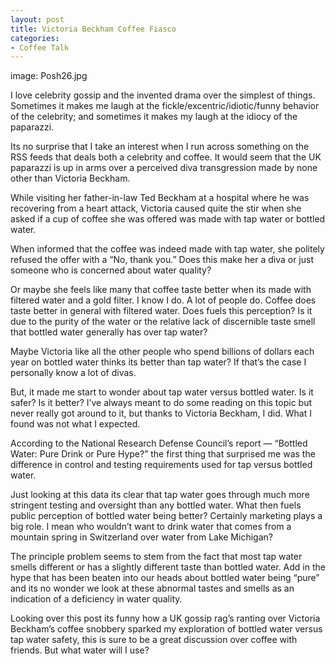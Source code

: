 ```yaml
---
layout: post
title: Victoria Beckham Coffee Fiasco
categories:
- Coffee Talk
---
```

image: Posh26.jpg

I love celebrity gossip and the invented drama over the simplest of things. Sometimes it makes me laugh at the fickle/excentric/idiotic/funny behavior of the celebrity; and sometimes it makes my laugh at the idiocy of the paparazzi.

Its no surprise that I take an interest when I run across something on the RSS feeds that deals both a celebrity and coffee. It would seem that the UK paparazzi is up in arms over a perceived diva transgression made by none other than Victoria Beckham.

While visiting her father-in-law Ted Beckham at a hospital where he was recovering from a heart attack, Victoria caused quite the stir when she asked if a cup of coffee she was offered was made with tap water or bottled water.

When informed that the coffee was indeed made with tap water, she politely refused the offer with a “No, thank you.” Does this make her a diva or just someone who is concerned about water quality?

Or maybe she feels like many that coffee taste better when its made with filtered water and a gold filter. I know I do. A lot of people do. Coffee does taste better in general with filtered water. Does fuels this perception? Is it due to the purity of the water or the relative lack of discernible taste smell that bottled water generally has over tap water?

Maybe Victoria like all the other people who spend billions of dollars each year on bottled water thinks its better than tap water? If that’s the case I personally know a lot of divas.

But, it made me start to wonder about tap water versus bottled water. Is it safer? Is it better? I’ve always meant to do some reading on this topic but never really got around to it, but thanks to Victoria Beckham, I did. What I found was not what I expected.

According to the National Research Defense Council’s report — “Bottled Water: Pure Drink or Pure Hype?” the first thing that surprised me was the difference in control and testing requirements used for tap versus bottled water.

Just looking at this data its clear that tap water goes through much more stringent testing and oversight than any bottled water. What then fuels public perception of bottled water being better? Certainly marketing plays a big role. I mean who wouldn’t want to drink water that comes from a mountain spring in Switzerland over water from Lake Michigan?

The principle problem seems to stem from the fact that most tap water smells different or has a slightly different taste than bottled water. Add in the hype that has been beaten into our heads about bottled water being “pure” and its no wonder we look at these abnormal tastes and smells as an indication of a deficiency in water quality.

Looking over this post its funny how a UK gossip rag’s ranting over Victoria Beckham’s coffee snobbery sparked my exploration of bottled water versus tap water safety, this is sure to be a great discussion over coffee with friends. But what water will I use?